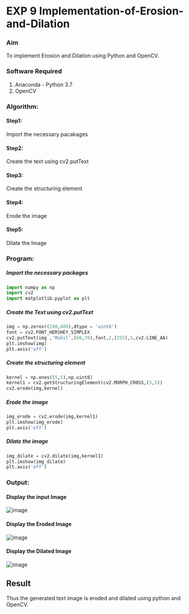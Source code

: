 # EXP 9 Implementation-of-Erosion-and-Dilation
### Aim
To implement Erosion and Dilation using Python and OpenCV.
### Software Required
1. Anaconda - Python 3.7
2. OpenCV
### Algorithm:
#### Step1:<br>
Import the necessary pacakages

#### Step2:<br>
Create the text using cv2.putText

#### Step3:<br>
Create the structuring element

#### Step4:<br>
Erode the image

#### Step5: <br>
Dilate the Image

 ### Program:
##### Import the necessary packages
``` Python
import numpy as np
import cv2
import matplotlib.pyplot as plt
```
##### Create the Text using cv2.putText
``` Python
img = np.zeros((100,400),dtype = 'uint8')
font = cv2.FONT_HERSHEY_SIMPLEX
cv2.putText(img ,'Mukil',(60,70),font,2,(255),5,cv2.LINE_AA)
plt.imshow(img)
plt.axis('off')
```
##### Create the structuring element
``` Python
kernel = np.ones((5,5),np.uint8)
kernel1 = cv2.getStructuringElement(cv2.MORPH_CROSS,(5,5))
cv2.erode(img,kernel)
```
##### Erode the image
``` Python
img_erode = cv2.erode(img,kernel1)
plt.imshow(img_erode)
plt.axis('off')

```
##### Dilate the image
``` Python
img_dilate = cv2.dilate(img,kernel1)
plt.imshow(img_dilate)
plt.axis('off')
```
### Output:

#### Display the input Image
![image](https://github.com/user-attachments/assets/691d91ea-3164-435a-a6f6-0832cc570028)



#### Display the Eroded Image
![image](https://github.com/user-attachments/assets/3ce2ccfe-341c-4cf3-94c7-f63acb23ef34)



#### Display the Dilated Image
![image](https://github.com/user-attachments/assets/6ace6066-e8b7-4587-81e8-e89ff00bf711)


## Result
Thus the generated text image is eroded and dilated using python and OpenCV.
